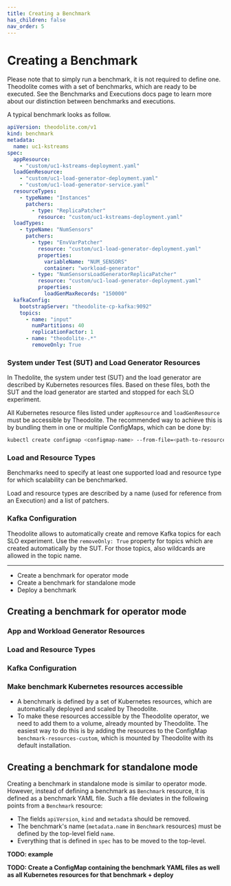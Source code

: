 ```yaml
---
title: Creating a Benchmark
has_children: false
nav_order: 5
---
```


# Creating a Benchmark

Please note that to simply run a benchmark, it is not required to define one. Theodolite comes with a set of benchmarks, which are ready to be executed. See the Benchmarks and Executions docs page to learn more about our distinction between benchmarks and executions.

A typical benchmark looks as follow.

```yaml
apiVersion: theodolite.com/v1
kind: benchmark
metadata:
  name: uc1-kstreams
spec:
  appResource:
    - "custom/uc1-kstreams-deployment.yaml"
  loadGenResource:
    - "custom/uc1-load-generator-deployment.yaml"
    - "custom/uc1-load-generator-service.yaml"
  resourceTypes:
    - typeName: "Instances"
      patchers:
        - type: "ReplicaPatcher"
          resource: "custom/uc1-kstreams-deployment.yaml"
  loadTypes:
    - typeName: "NumSensors"
      patchers:
        - type: "EnvVarPatcher"
          resource: "custom/uc1-load-generator-deployment.yaml"
          properties:
            variableName: "NUM_SENSORS"
            container: "workload-generator"
        - type: "NumSensorsLoadGeneratorReplicaPatcher"
          resource: "custom/uc1-load-generator-deployment.yaml"
          properties:
            loadGenMaxRecords: "150000"
  kafkaConfig:
    bootstrapServer: "theodolite-cp-kafka:9092"
    topics:
      - name: "input"
        numPartitions: 40
        replicationFactor: 1
      - name: "theodolite-.*"
        removeOnly: True

```

### System under Test (SUT) and Load Generator Resources

In Thedolite, the system under test (SUT) and the load generator are described by Kubernetes resources files.
Based on these files, both the SUT and the load generator are started and stopped for each SLO experiment.

All Kubernetes resource files listed under `appResource` and `loadGenResource` must be accessible by Theodolite.
The recommended way to achieve this is by bundling them in one or multiple ConfigMaps, which can be done by:

```sh
kubectl create configmap <configmap-name> --from-file=<path-to-resources>
```

### Load and Resource Types

Benchmarks need to specify at least one supported load and resource type for which scalability can be benchmarked.

Load and resource types are described by a name (used for reference from an Execution) and a list of patchers.

### Kafka Configuration

Theodolite allows to automatically create and remove Kafka topics for each SLO experiment.
Use the `removeOnly: True` property for topics which are created automatically by the SUT.
For those topics, also wildcards are allowed in the topic name.


<!-- Further information: API Reference -->
<!-- Further information: How to deploy -->

-----

* Create a benchmark for operator mode
* Create a benchmark for standalone mode
* Deploy a benchmark

## Creating a benchmark for operator mode

### App and Workload Generator Resources

### Load and Resource Types

### Kafka Configuration


### Make benchmark Kubernetes resources accessible

* A benchmark is defined by a set of Kubernetes resources, which are automatically deployed and scaled by Theodolite.
* To make these resources accessible by the Theodolite operator, we need to add them to a volume, already mounted by Theodolite. The easiest way to do this is by adding the resources to the ConfigMap `benchmark-resources-custom`, which is mounted by Theodolite with its default installation.





## Creating a benchmark for standalone mode

Creating a benchmark in standalone mode is similar to operator mode. However,
instead of defining a benchmark as `Benchmark` resource, it is defined as a
benchmark YAML file. Such a file deviates in the following points from a
`Benchmark` resource:

* The fields `apiVersion`, `kind` and `metadata` should be removed.
* The benchmark's name (`metadata.name` in `Benchmark` resources) must be defined by the top-level field `name`.
* Everything that is defined in `spec` has to be moved to the top-level.

**TODO: example**

**TODO: Create a ConfigMap containing the benchmark YAML files as well as all Kubernetes resources for that benchmark + deploy**